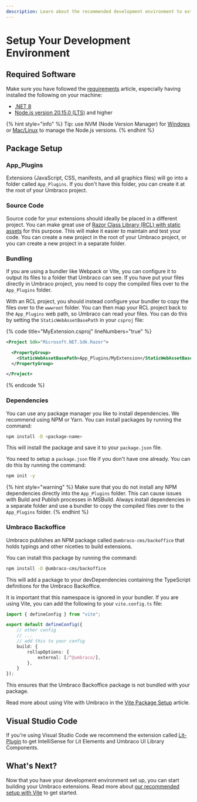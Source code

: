 ```yaml
---
description: Learn about the recommended development environment to extend Umbraco
---
```


# Setup Your Development Environment

## Required Software

Make sure you have followed the [requirements](../../../fundamentals/setup/requirements.md) article, especially having installed the following on your machine:

* [.NET 8](https://dotnet.microsoft.com/en-us/download)
* [Node.js version 20.15.0 (LTS)](https://nodejs.org/en) and higher

{% hint style="info" %}
Tip: use NVM (Node Version Manager) for [Windows](https://github.com/coreybutler/nvm-windows) or [Mac/Linux](https://github.com/nvm-sh/nvm) to manage the Node.js versions.
{% endhint %}

## Package Setup

### App\_Plugins

Extensions (JavaScript, CSS, manifests, and all graphics files) will go into a folder called `App_Plugins`. If you don't have this folder, you can create it at the root of your Umbraco project.

### Source Code

Source code for your extensions should ideally be placed in a different project. You can make great use of [Razor Class Library (RCL) with static assets](https://learn.microsoft.com/en-us/aspnet/core/razor-pages/ui-class?view=aspnetcore-8.0&tabs=visual-studio#create-an-rcl-with-static-assets) for this purpose. This will make it easier to maintain and test your code. You can create a new project in the root of your Umbraco project, or you can create a new project in a separate folder.

### Bundling

If you are using a bundler like Webpack or Vite, you can configure it to output its files to a folder that Umbraco can see. If you have put your files directly in Umbraco project, you need to copy the compiled files over to the `App_Plugins` folder.

With an RCL project, you should instead configure your bundler to copy the files over to the `wwwroot` folder. You can then map your RCL project back to the `App_Plugins` web path, so Umbraco can read your files. You can do this by setting the `StaticWebAssetBasePath` in your `csproj` file:

{% code title="MyExtension.csproj" lineNumbers="true" %}
```xml
<Project Sdk="Microsoft.NET.Sdk.Razor">

  <PropertyGroup>
    <StaticWebAssetBasePath>App_Plugins/MyExtension</StaticWebAssetBasePath>
  </PropertyGroup>

</Project>
```
{% endcode %}

### Dependencies

You can use any package manager you like to install dependencies. We recommend using NPM or Yarn. You can install packages by running the command:

```bash
npm install -D <package-name>
```

This will install the package and save it to your `package.json` file.

You need to setup a `package.json` file if you don't have one already. You can do this by running the command:

```bash
npm init -y
```

{% hint style="warning" %}
Make sure that you do not install any NPM dependencies directly into the `App_Plugins` folder. This can cause issues with Build and Publish processes in MSBuild. Always install dependencies in a separate folder and use a bundler to copy the compiled files over to the `App_Plugins` folder.
{% endhint %}

### Umbraco Backoffice

Umbraco publishes an NPM package called `@umbraco-cms/backoffice` that holds typings and other niceties to build extensions.

You can install this package by running the command:

```bash
npm install -D @umbraco-cms/backoffice
```

This will add a package to your devDependencies containing the TypeScript definitions for the Umbraco Backoffice.

It is important that this namespace is ignored in your bundler. If you are using Vite, you can add the following to your `vite.config.ts` file:

```ts
import { defineConfig } from "vite";

export default defineConfig({
    // other config
    // ...
    // add this to your config
    build: {
        rollupOptions: {
            external: [/^@umbraco/],
        },
    }
});
```

This ensures that the Umbraco Backoffice package is not bundled with your package.

Read more about using Vite with Umbraco in the [Vite Package Setup](vite-package-setup.md) article.

## Visual Studio Code

If you're using Visual Studio Code we recommend the extension called [Lit-Plugin](https://marketplace.visualstudio.com/items?itemName=runem.lit-plugin) to get IntelliSense for Lit Elements and Umbraco UI Library Components.

## What's Next?

Now that you have your development environment set up, you can start building your Umbraco extensions. Read more about [our recommended setup with Vite](./vite-package-setup.md) to get started.
